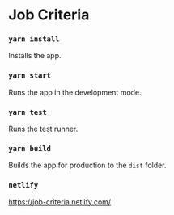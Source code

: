 # Job Criteria

### `yarn install`

Installs the app.

### `yarn start`

Runs the app in the development mode.

### `yarn test`

Runs the test runner.

### `yarn build`

Builds the app for production to the `dist` folder.

### `netlify`

https://job-criteria.netlify.com/
